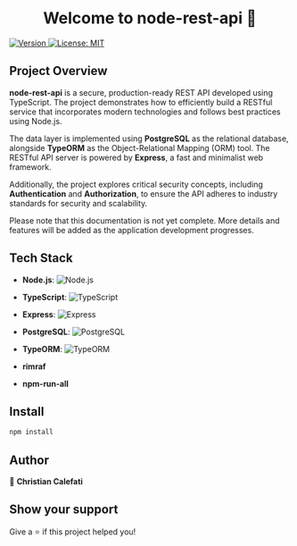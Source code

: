 <h1 align="center">Welcome to node-rest-api 👋</h1>
<p>
  <a href="https://www.npmjs.com/package/node-rest-api" target="_blank">
    <img alt="Version" src="https://img.shields.io/npm/v/node-rest-api.svg">
  </a>
  <a href="#" target="_blank">
    <img alt="License: MIT" src="https://img.shields.io/badge/License-MIT-yellow.svg" />
  </a>
</p>

 ## Project Overview
**node-rest-api** is a secure, production-ready REST API developed using TypeScript. The project demonstrates how to efficiently build a RESTful service that incorporates modern technologies and follows best practices using Node.js.

The data layer is implemented using **PostgreSQL** as the relational database, alongside **TypeORM** as the Object-Relational Mapping (ORM) tool. The RESTful API server is powered by **Express**, a fast and minimalist web framework.

Additionally, the project explores critical security concepts, including **Authentication** and **Authorization**, to ensure the API adheres to industry standards for security and scalability.

Please note that this documentation is not yet complete. More details and features will be added as the application development progresses.

## Tech Stack
- **Node.js**: ![Node.js](https://img.shields.io/badge/-Node.js-339933?style=flat-square&logo=nodedotjs&logoColor=white)

- **TypeScript**: ![TypeScript](https://img.shields.io/badge/-TypeScript-007ACC?style=flat-square&logo=typescript&logoColor=white)

- **Express**: ![Express](https://img.shields.io/badge/-Express.js-000000?style=flat-square&logo=express&logoColor=white)

- **PostgreSQL**: ![PostgreSQL](https://img.shields.io/badge/-PostgreSQL-4169E1?style=flat-square&logo=postgresql&logoColor=white)

- **TypeORM**: ![TypeORM](https://img.shields.io/badge/-TypeORM-F76C00?style=flat-square&logo=typeorm&logoColor=white)


- **rimraf**

- **npm-run-all**



## Install

```sh
npm install
```

## Author

👤 **Christian Calefati**


## Show your support

Give a ⭐️ if this project helped you!